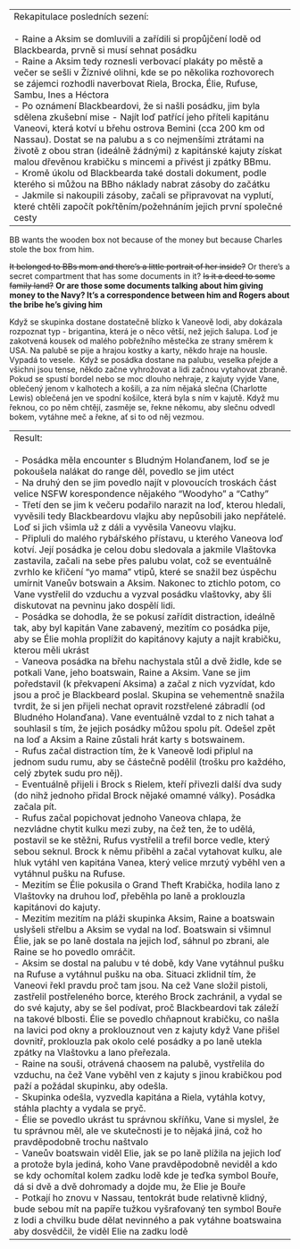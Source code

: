 
|                                                                                                                                                                                                                                                                                                                                                                                                                                                                                                                                                                                                                                                                                                                                                                                                                                                                                                                                                                                                                  |
| ---------------------------------------------------------------------------------------------------------------------------------------------------------------------------------------------------------------------------------------------------------------------------------------------------------------------------------------------------------------------------------------------------------------------------------------------------------------------------------------------------------------------------------------------------------------------------------------------------------------------------------------------------------------------------------------------------------------------------------------------------------------------------------------------------------------------------------------------------------------------------------------------------------------------------------------------------------------------------------------------------------------- |
| Rekapitulace posledních sezení:<br><br>- Raine a Aksim se domluvili a zařídili si propůjčení lodě od Blackbearda, prvně si musí sehnat posádku<br>- Raine a Aksim tedy roznesli verbovací plakáty po městě a večer se sešli v Žíznivé olihni, kde se po několika rozhovorech se zájemci rozhodli naverbovat Riela, Brocka, Élie, Rufuse, Sambu, Ines a Héctora<br>- Po oznámení Blackbeardovi, že si našli posádku, jim byla sdělena zkušební mise - Najít loď patřící jeho příteli kapitánu Vaneovi, která kotví u břehu ostrova Bemini (cca 200 km od Nassau). Dostat se na palubu a s co nejmenšími ztrátami na životě z obou stran (ideálně žádnými) z kapitánské kajuty získat malou dřevěnou krabičku s mincemi a přivést ji zpátky BBmu.<br>- Kromě úkolu od Blackbearda také dostali dokument, podle kterého si můžou na BBho náklady nabrat zásoby do začátku<br>- Jakmile si nakoupili zásoby, začali se připravovat na vyplutí, které chtěli započít pokřtěním/požehnáním jejich první společné cesty |
BB wants the wooden box not because of the money but because Charles stole the box from him.

~~It belonged to BBs mom and there’s a little portrait of her inside?~~ Or there’s a secret compartment that has some documents in it? ~~Is it a deed to some family land?~~ **Or are those some documents talking about him giving money to the Navy? It’s a correspondence between him and Rogers about the bribe he’s giving him**

Když se skupinka dostane dostatečně blízko k Vaneově lodi, aby dokázala rozpoznat typ - brigantina, která je o něco větší, než jejich šalupa. Loď je zakotvená kousek od malého pobřežního městečka ze strany směrem k USA. Na palubě se pije a hrajou kostky a karty, někdo hraje na housle. Vypadá to vesele. 
Když se posádka dostane na palubu, veselka přejde a všichni jsou tense, někdo začne vyhrožovat a lidi začnou vytahovat zbraně.
Pokud se spustí bordel nebo se moc dlouho nehraje, z kajuty vyjde Vane, oblečený jenom v kalhotech a košili, a za ním nějaká slečna (Charlotte Lewis) oblečená jen ve spodní košilce, která byla s ním v kajutě.
Když mu řeknou, co po něm chtějí, zasměje se, řekne někomu, aby slečnu odvedl bokem, vytáhne meč a řekne, ať si to od něj vezmou.

|                                                                                                                                                                                                                                                                                                                                                                                                                                                                                                                                                                                                                                                                                                                                                                                                                                                                                                                                                                                                                                                                                                                                                                                                                                                                                                                                                                                                                                                                                                                                                                                                                                                                                                                                                                                                                                                                                                                                                                                                                                                                                                                                                                                                                                                                                                                                                                                                                                                                                                                                                                                                                                                                                                                                                                                                                                                                                                                                                                                                                                                                                                                                                                                                                                                                                                                                                                                                                                                                                                                                                                                                                                                                                                                                                                                                                                                                                                                                                                                                                                                                                                                                                                                                             |
| ----------------------------------------------------------------------------------------------------------------------------------------------------------------------------------------------------------------------------------------------------------------------------------------------------------------------------------------------------------------------------------------------------------------------------------------------------------------------------------------------------------------------------------------------------------------------------------------------------------------------------------------------------------------------------------------------------------------------------------------------------------------------------------------------------------------------------------------------------------------------------------------------------------------------------------------------------------------------------------------------------------------------------------------------------------------------------------------------------------------------------------------------------------------------------------------------------------------------------------------------------------------------------------------------------------------------------------------------------------------------------------------------------------------------------------------------------------------------------------------------------------------------------------------------------------------------------------------------------------------------------------------------------------------------------------------------------------------------------------------------------------------------------------------------------------------------------------------------------------------------------------------------------------------------------------------------------------------------------------------------------------------------------------------------------------------------------------------------------------------------------------------------------------------------------------------------------------------------------------------------------------------------------------------------------------------------------------------------------------------------------------------------------------------------------------------------------------------------------------------------------------------------------------------------------------------------------------------------------------------------------------------------------------------------------------------------------------------------------------------------------------------------------------------------------------------------------------------------------------------------------------------------------------------------------------------------------------------------------------------------------------------------------------------------------------------------------------------------------------------------------------------------------------------------------------------------------------------------------------------------------------------------------------------------------------------------------------------------------------------------------------------------------------------------------------------------------------------------------------------------------------------------------------------------------------------------------------------------------------------------------------------------------------------------------------------------------------------------------------------------------------------------------------------------------------------------------------------------------------------------------------------------------------------------------------------------------------------------------------------------------------------------------------------------------------------------------------------------------------------------------------------------------------------------------------------------------------- |
| Result:<br><br>- Posádka měla encounter s Bludným Holanďanem, loď se je pokoušela nalákat do range děl, povedlo se jim utéct    <br>- Na druhý den se jim povedlo najít v plovoucích troskách část velice NSFW korespondence nějakého “Woodyho” a “Cathy”  <br>- Třetí den se jim k večeru podařilo narazit na loď, kterou hledali, vyvěsili tedy Blackbeardovu vlajku aby nepůsobili jako nepřátelé. Loď si jich všimla už z dáli a vyvěsila Vaneovu vlajku.  <br>- Připluli do malého rybářského přístavu, u kterého Vaneova loď kotví. Její posádka je celou dobu sledovala a jakmile Vlaštovka zastavila, začali na sebe přes palubu volat, což se eventuálně zvrhlo ke křičení “yo mama” vtipů, které se snažil bez úspěchu umírnit Vaneův botswain a Aksim. Nakonec to ztichlo potom, co Vane vystřelil do vzduchu a vyzval posádku vlaštovky, aby šli diskutovat na pevninu jako dospělí lidi.   <br>- Posádka se dohodla, že se pokusí zařídit distraction, ideálně tak, aby byl kapitán Vane zabavený, mezitím co posádka pije, aby se Élie mohla proplížit do kapitánovy kajuty a najít krabičku, kterou měli ukrást  <br>- Vaneova posádka na břehu nachystala stůl a dvě židle, kde se potkali Vane, jeho boatswain, Raine a Aksim. Vane se jim poředstavil (k překvapení Aksima) a začal z nich vyzvídat, kdo jsou a proč je Blackbeard poslal. Skupina se vehementně snažila tvrdit, že si jen přijeli nechat opravit rozstřelené zábradlí (od Bludného Holanďana). Vane eventuálně vzdal to z nich tahat a souhlasil s tím, že jejich posádky můžou spolu pít. Odešel zpět na loď a Aksim a Raine zůstali hrát karty s botswainem.  <br>- Rufus začal distraction tím, že k Vaneově lodi připlul na jednom sudu rumu, aby se částečně podělil (trošku pro každého, celý zbytek sudu pro něj). <br>- Eventuálně přijeli i Brock s Rielem, kteří přivezli další dva sudy (do nihž jednoho přidal Brock nějaké omamné války). Posádka začala pít.  <br>- Rufus začal popichovat jednoho Vaneova chlapa, že nezvládne chytit kulku mezi zuby, na čež ten, že to udělá, postavil se ke stěžni, Rufus vystřelil a trefil borce vedle, který sebou seknul. Brock k němu přiběhl a začal vytahovat kulku, ale hluk vytáhl ven kapitána Vanea, který velice mrzutý vyběhl ven a vytáhnul pušku na Rufuse.<br>- Mezitím se Élie pokusila o Grand Theft Krabička, hodila lano z Vlaštovky na druhou loď, přeběhla po laně a proklouzla kapitánovi do kajuty.<br>- Mezitím mezitím na pláži skupinka Aksim, Raine a boatswain uslyšeli střelbu a Aksim se vydal na loď. Boatswain si všimnul Élie, jak se po laně dostala na jejich loď, sáhnul po zbrani, ale Raine se ho povedlo omráčit. <br>- Aksim se dostal na palubu v té době, kdy Vane vytáhnul pušku na Rufuse a vytáhnul pušku na oba. Situaci zklidnil tím, že Vaneovi řekl pravdu proč tam jsou. Na cež Vane složil pistoli, zastřelil postřeleného borce, kterého Brock zachránil, a vydal se do své kajuty, aby se šel podívat, proč Blackbeardovi tak záleží na takové blbosti. Élie se povedlo chňapnout krabičku, co našla na lavici pod okny a proklouznout ven z kajuty když Vane přišel dovnitř, proklouzla pak okolo celé posádky a po laně utekla zpátky na Vlaštovku a lano přeřezala. <br>- Raine na souši, otrávená chaosem na palubě, vystřelila do vzduchu, na čež Vane vyběhl ven z kajuty s jinou krabičkou pod paží a požádal skupinku, aby odešla. <br>- Skupinka odešla, vyzvedla kapitána a Riela, vytáhla kotvy, stáhla plachty a vydala se pryč.<br>- Élie se povedlo ukrást tu správnou skříňku, Vane si myslel, že tu správnou měl, ale ve skutečnosti je to nějaká jiná, což ho pravděpodobně trochu naštvalo  <br>- Vaneův boatswain viděl Elie, jak se po laně plížila na jejich loď a protože byla jediná, koho Vane pravděpodobně neviděl a kdo se kdy ochomítal kolem zadku lodě kde je teďka symbol Bouře, dá si dvě a dvě dohromady a dojde mu, že Elie je Bouře  <br>- Potkají ho znovu v Nassau, tentokrát bude relativně klidný, bude sebou mít na papíře tužkou vyšrafovaný ten symbol Bouře z lodi a chvilku bude dělat nevinného a pak vytáhne boatswaina aby dosvědčil, že viděl Elie na zadku lodě |